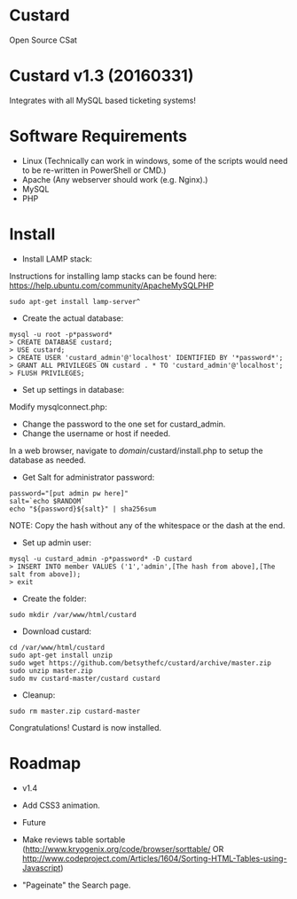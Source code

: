 # Custard
Open Source CSat

Custard v1.3 (20160331)
=======================
Integrates with all MySQL based ticketing systems!

Software Requirements
=====================
 - Linux (Technically can work in windows, some of the scripts would need to be re-written in PowerShell or CMD.)
 - Apache (Any webserver should work (e.g. Nginx).)
 - MySQL
 - PHP

Install
=======

 - Install LAMP stack:

Instructions for installing lamp stacks can be found here: https://help.ubuntu.com/community/ApacheMySQLPHP

```
sudo apt-get install lamp-server^
```

 - Create the actual database:
```
mysql -u root -p*password*
> CREATE DATABASE custard;
> USE custard;
> CREATE USER 'custard_admin'@'localhost' IDENTIFIED BY '*password*';
> GRANT ALL PRIVILEGES ON custard . * TO 'custard_admin'@'localhost';
> FLUSH PRIVILEGES;
```

 - Set up settings in database:
 
 Modify mysqlconnect.php:
  - Change the password to the one set for custard_admin.
  - Change the username or host if needed.

In a web browser, navigate to _domain_/custard/install.php to setup the database as needed.

 - Get Salt for administrator password:
```
password="[put admin pw here]"
salt=`echo $RANDOM`
echo "${password}${salt}" | sha256sum
```
NOTE: Copy the hash without any of the whitespace or the dash at the end.

 - Set up admin user:
```
mysql -u custard_admin -p*password* -D custard
> INSERT INTO member VALUES ('1','admin',[The hash from above],[The salt from above]);
> exit
```

 - Create the folder:
```
sudo mkdir /var/www/html/custard
```

 - Download custard:
```
cd /var/www/html/custard
sudo apt-get install unzip
sudo wget https://github.com/betsythefc/custard/archive/master.zip
sudo unzip master.zip
sudo mv custard-master/custard custard
```

 - Cleanup:

```
sudo rm master.zip custard-master
```

Congratulations! Custard is now installed.

Roadmap
=======

 - v1.4

  - Add CSS3 animation.


 - Future

  - Make reviews table sortable (http://www.kryogenix.org/code/browser/sorttable/ OR http://www.codeproject.com/Articles/1604/Sorting-HTML-Tables-using-Javascript)
  - "Pageinate" the Search page.


